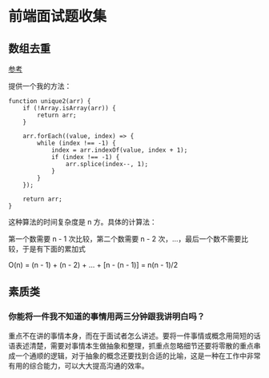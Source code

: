 # 前端面试题收集

## 数组去重

[参考](http://www.w3cplus.com/javascript/remove-duplicates-from-javascript-array.html)

提供一个我的方法：

    function unique2(arr) {
        if (!Array.isArray(arr)) {
            return arr;
        }

        arr.forEach((value, index) => {
            while (index !== -1) {
                index = arr.indexOf(value, index + 1);
                if (index !== -1) {
                    arr.splice(index--, 1);
                }
            }
        });

        return arr;
    }

这种算法的时间复杂度是 n 方。具体的计算法：

第一个数需要 n - 1 次比较，第二个数需要 n - 2 次，...，最后一个数不需要比较，于是有下面的累加式

 O(n) = (n - 1) + (n - 2) + ... + [n - (n - 1)] = n(n - 1)/2

## 素质类

### 你能将一件我不知道的事情用两三分钟跟我讲明白吗？

重点不在讲的事情本身，而在于面试者怎么讲述。要将一件事情或概念用简短的话语表述清楚，需要对事情本生做抽象和整理，抓重点忽略细节还要将零散的重点串成一个通顺的逻辑，对于抽象的概念还要找到合适的比喻，这是一种在工作中非常有用的综合能力，可以大大提高沟通的效率。

